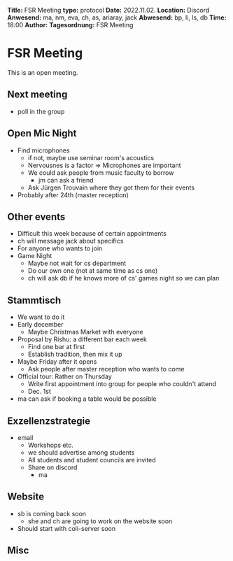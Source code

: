 **Title:** FSR Meeting
**type:** protocol
**Date:** 2022.11.02.
**Location:** Discord
**Anwesend:** ma, nm, eva, ch, as, ariaray, jack
**Abwesend:** bp, li, ls, db 
**Time:** 18:00
**Author:** 
**Tagesordnung:** FSR Meeting

# FSR Meeting

This is an open meeting.


## Next meeting
- poll in the group

## Open Mic Night
- Find microphones
    - if not, maybe use seminar room's acoustics
    - Nervousnes is a factor => Microphones are important
    - We could ask people from music faculty to borrow
        - jm can ask a friend
    - Ask Jürgen Trouvain where they got them for their events
- Probably after 24th (master reception)

## Other events
- Difficult this week because of certain appointments
- ch will message jack about specifics
- For anyone who wants to join
- Game Night
    - Maybe not wait for cs department
    - Do our own one (not at same time as cs one)
    - ch will ask db if he knows more of cs' games night so we can plan

## Stammtisch
- We want to do it
- Early december
    - Maybe Christmas Market with everyone
- Proposal by Rishu: a different bar each week
    - Find one bar at first
    - Establish tradition, then mix it up
- Maybe Friday after it opens
    - Ask people after master reception who wants to come
- Official tour: Rather on Thursday
    - Write first appointment into group for people who couldn't attend
    - Dec. 1st
- ma can ask if booking a table would be possible

## Exzellenzstrategie
- email
    - Workshops etc.
    - we should advertise among students
    - All students and student councils are invited
    - Share on discord
        - ma

## Website
- sb is coming back soon
    - she and ch are going to work on the website soon
- Should start with coli-server soon

## Misc

